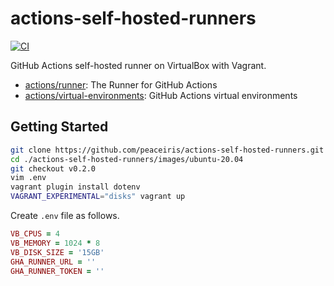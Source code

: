 # actions-self-hosted-runners

[![CI](https://github.com/peaceiris/actions-self-hosted-runners/actions/workflows/ci.yml/badge.svg?event=push)](https://github.com/peaceiris/actions-self-hosted-runners/actions/workflows/ci.yml)

GitHub Actions self-hosted runner on VirtualBox with Vagrant.

- [actions/runner](https://github.com/actions/runner): The Runner for GitHub Actions
- [actions/virtual-environments](https://github.com/actions/virtual-environments): GitHub Actions virtual environments


## Getting Started

```sh
git clone https://github.com/peaceiris/actions-self-hosted-runners.git
cd ./actions-self-hosted-runners/images/ubuntu-20.04
git checkout v0.2.0
vim .env
vagrant plugin install dotenv
VAGRANT_EXPERIMENTAL="disks" vagrant up
```

Create `.env` file as follows.

```rb
VB_CPUS = 4
VB_MEMORY = 1024 * 8
VB_DISK_SIZE = '15GB'
GHA_RUNNER_URL = ''
GHA_RUNNER_TOKEN = ''
```
